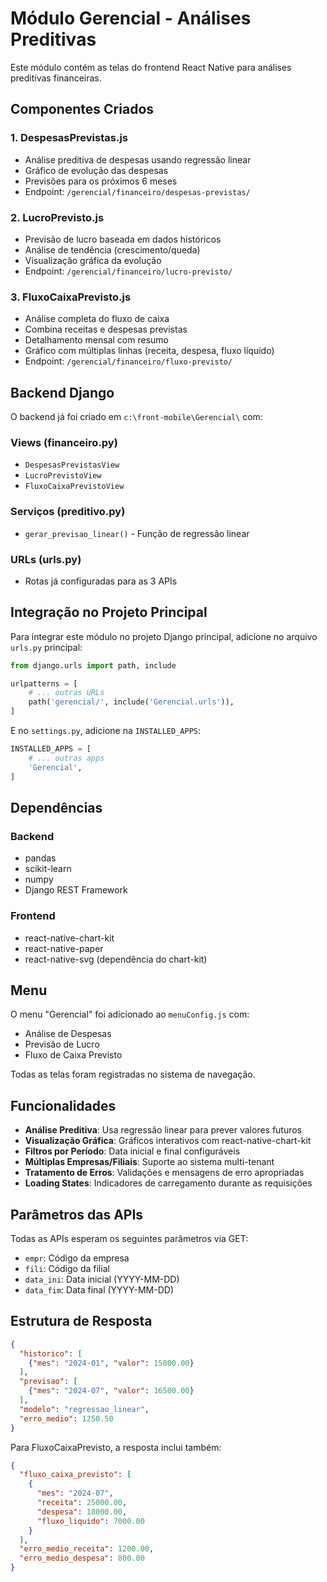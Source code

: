 # Módulo Gerencial - Análises Preditivas

Este módulo contém as telas do frontend React Native para análises preditivas financeiras.

## Componentes Criados

### 1. DespesasPrevistas.js
- Análise preditiva de despesas usando regressão linear
- Gráfico de evolução das despesas
- Previsões para os próximos 6 meses
- Endpoint: `/gerencial/financeiro/despesas-previstas/`

### 2. LucroPrevisto.js
- Previsão de lucro baseada em dados históricos
- Análise de tendência (crescimento/queda)
- Visualização gráfica da evolução
- Endpoint: `/gerencial/financeiro/lucro-previsto/`

### 3. FluxoCaixaPrevisto.js
- Análise completa do fluxo de caixa
- Combina receitas e despesas previstas
- Detalhamento mensal com resumo
- Gráfico com múltiplas linhas (receita, despesa, fluxo líquido)
- Endpoint: `/gerencial/financeiro/fluxo-previsto/`

## Backend Django

O backend já foi criado em `c:\front-mobile\Gerencial\` com:

### Views (financeiro.py)
- `DespesasPrevistasView`
- `LucroPrevistoView` 
- `FluxoCaixaPrevistoView`

### Serviços (preditivo.py)
- `gerar_previsao_linear()` - Função de regressão linear

### URLs (urls.py)
- Rotas já configuradas para as 3 APIs

## Integração no Projeto Principal

Para integrar este módulo no projeto Django principal, adicione no arquivo `urls.py` principal:

```python
from django.urls import path, include

urlpatterns = [
    # ... outras URLs
    path('gerencial/', include('Gerencial.urls')),
]
```

E no `settings.py`, adicione na `INSTALLED_APPS`:

```python
INSTALLED_APPS = [
    # ... outras apps
    'Gerencial',
]
```

## Dependências

### Backend
- pandas
- scikit-learn
- numpy
- Django REST Framework

### Frontend
- react-native-chart-kit
- react-native-paper
- react-native-svg (dependência do chart-kit)

## Menu

O menu "Gerencial" foi adicionado ao `menuConfig.js` com:
- Análise de Despesas
- Previsão de Lucro  
- Fluxo de Caixa Previsto

Todas as telas foram registradas no sistema de navegação.

## Funcionalidades

- **Análise Preditiva**: Usa regressão linear para prever valores futuros
- **Visualização Gráfica**: Gráficos interativos com react-native-chart-kit
- **Filtros por Período**: Data inicial e final configuráveis
- **Múltiplas Empresas/Filiais**: Suporte ao sistema multi-tenant
- **Tratamento de Erros**: Validações e mensagens de erro apropriadas
- **Loading States**: Indicadores de carregamento durante as requisições

## Parâmetros das APIs

Todas as APIs esperam os seguintes parâmetros via GET:
- `empr`: Código da empresa
- `fili`: Código da filial
- `data_ini`: Data inicial (YYYY-MM-DD)
- `data_fim`: Data final (YYYY-MM-DD)

## Estrutura de Resposta

```json
{
  "historico": [
    {"mes": "2024-01", "valor": 15000.00}
  ],
  "previsao": [
    {"mes": "2024-07", "valor": 16500.00}
  ],
  "modelo": "regressao_linear",
  "erro_medio": 1250.50
}
```

Para FluxoCaixaPrevisto, a resposta inclui também:
```json
{
  "fluxo_caixa_previsto": [
    {
      "mes": "2024-07",
      "receita": 25000.00,
      "despesa": 18000.00,
      "fluxo_liquido": 7000.00
    }
  ],
  "erro_medio_receita": 1200.00,
  "erro_medio_despesa": 800.00
}
```